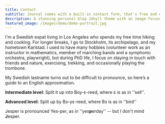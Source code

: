 ```yaml
---
title: Contact
subtitle: Journal comes with a built-in contact form, that's free and easy to set up.
description: A stunning personal blog Jekyll theme with an image-focused design.
featured_image: /images/demo/demo-portrait.jpg
---
```


I'm a Swedish expat living in Los Angeles who spends my free time hiking and cooking. For longer breaks, I go to Stockholm, its archipelago, and my hometown Karlstad. I used to have many hobbies (volunteer work as an instructor in mathematics, member of marching bands and a symphonic orchestra, playwright), but during PhD life, I focus on staying in touch with friends and nature, exercising, trekking, and occasionally playing the trombone.

My Swedish lastname turns out to be difficult to pronounce, so here’s a guide to an English approximation.

**Intermediate level:** Split it up into Boy-ɛ-reed, where ɛ is as in ''sell''.

**Advanced level:** Split up by Bɜ-yɛ-reed, where Bɜ is as in ''bird''

Jesper is pronounced Yes-per, as in ''yes**p**erday'' -- but I don't mind **J**esper.
